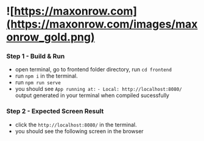 # ![https://maxonrow.com](https://maxonrow.com/images/maxonrow_gold.png)

### Step 1 - Build & Run

- open terminal, go to frontend folder directory, run `cd frontend`
- run `npm i` in the terminal.
- run `npm run serve`
- you should see 
  `App running at:`
  `- Local: http://localhost:8080/ ` output generated in your terminal when compiled sucessfully

### Step 2 - Expected Screen Result

- click the `http://localhost:8080/` in the terminal.
- you should see the following screen in the browser

